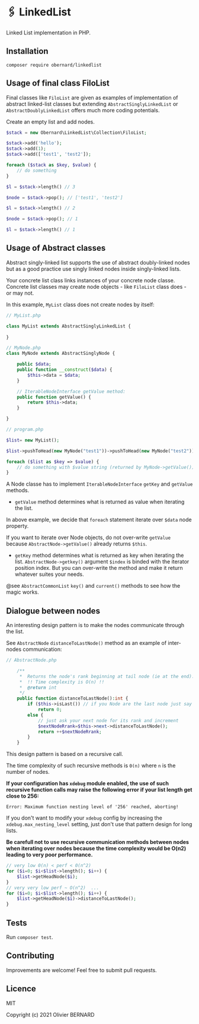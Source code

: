 # 🖇 LinkedList

Linked List implementation in PHP.

## Installation

```shell
composer require obernard/linkedlist
```

## Usage of final class FiloList

Final classes like `FiloList` are given as examples of implementation of abstract linked-list classes but extending `AbstractSinglyLinkedList` or `AbstractDoublyLinkedList` offers much more coding potentials.

Create an empty list and add nodes.
```php
$stack = new Obernard\LinkedList\Collection\FiloList;

$stack->add('hello');
$stack->add(1);
$stack->add(['test1', 'test2']);

foreach ($stack as $key, $value) {
    // do something 
}

$l = $stack->length() // 3

$node = $stack->pop(); // ['test1', 'test2']

$l = $stack->length() // 2

$node = $stack->pop(); // 1

$l = $stack->length() // 1

```

## Usage of Abstract classes 

Abstract singly-linked list supports the use of abstract doubly-linked nodes but as a good practice use singly linked nodes inside singly-linked lists.

Your concrete list class links instances of your concrete node classe. Concrete list classes may create node objects - like `FiloList` class does - or may not.   

In this example, `MyList` class does not create nodes by itself:

```php
// MyList.php

class MyList extends AbstractSinglyLinkedList {
    
}

// MyNode.php
class MyNode extends AbstractSinglyNode {

    public $data;
    public function __construct($data) {
        $this->data = $data;
    }

    // IterableNodeInterface getValue method:
    public function getValue() {
        return $this->data;
    }

}

// program.php

$list= new MyList();

$list->pushToHead(new MyNode("test1"))->pushToHead(new MyNode("test2"));

foreach ($list as $key => $value) {
    // do something with $value string (returned by MyNode->getValue()) and $key (MyNode->getKey())
}


```
A Node classe has to implement `IterableNodeInterface` `getKey` and `getValue` methods. 

- `getValue` method determines what is returned as value when iterating the list. 

In above example, we decide that `foreach` statement iterate over `$data` node property.

If you want to iterate over Node objects, do not over-write `getValue` because `AbstractNode->getValue()` already returns `$this`.

- `getKey` method determines what is returned as key when iterating the list. `AbstractNode->getkey()` argument `$index` is binded with the iterator position index. But you can over-write the method and make it return whatever suites your needs. 

@see `AbstractCommonList` `key()` and `current()` methods to see how the magic works.


## Dialogue between nodes 

An interesting design pattern is to make the nodes communicate through the list. 

See `AbstractNode` `distanceToLastNode()` method as an example of inter-nodes communication:

```php
// AbstractNode.php

    /**
     *  Returns the node's rank beginning at tail node (ie at the end).
     *  !! Time complexity is O(n) !!
     *  @return int 
     */
    public function distanceToLastNode():int {
        if ($this->isLast()) // if you Node are the last node just say 0
            return 0;
        else {
            // just ask your next node for its rank and increment 
            $nextNodeRrank=$this->next->distanceToLastNode();    
            return ++$nextNodeRrank; 
        }
    }

```

This design pattern is based on a recursive call.

The time complexity of such recursive methods is `0(n)` where `n` is the number of nodes.

**If your configuration has `xdebug` module enabled, the use of such recursive function calls may raise the following error if your list length get close to 256:** 

```
Error: Maximum function nesting level of '256' reached, aborting!    
```

If you don't want to modify your `xdebug` config by increasing the `xdebug.max_nesting_level` setting, just don't use that pattern design for long lists.     


**Be carefull not to use recursive communication methods between nodes when iterating over nodes because the time complexity would be O(n2) leading to very poor performance.**


```php
// very low 0(n) < perf < 0(n^2)
for ($i=0; $i<$list->length(); $i++) {
    $list->getHeadNode($i);
}
// very very low perf ~ O(n^2)  ...
for ($i=0; $i<$list->length(); $i++) {
    $list->getHeadNode($i)->distanceToLastNode();
}

```

## Tests

Run `composer test`.


## Contributing

Improvements are welcome! Feel free to submit pull requests.

## Licence

MIT

Copyright (c) 2021 Olivier BERNARD